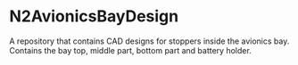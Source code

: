 # N2AvionicsBayDesign

A repository that contains CAD designs for stoppers inside the avionics bay.
Contains the bay top, middle part, bottom part and battery holder.
